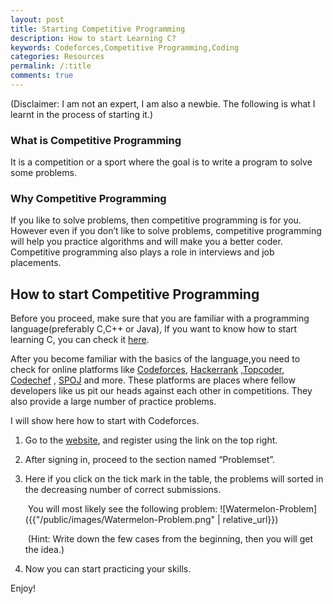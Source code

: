 ```yaml
---
layout: post
title: Starting Competitive Programming
description: How to start Learning C?
keywords: Codeforces,Competitive Programming,Coding
categories: Resources
permalink: /:title
comments: true
---
```

(Disclaimer: I am not an expert, I am also a newbie. The following is what I learnt in the process of starting it.)

### What is Competitive Programming

It is a competition or a sport where the goal is to write a program to solve some problems.

### Why Competitive Programming

If you like to solve problems, then competitive programming is for you. However even if you don’t like to solve problems, competitive programming will help you practice algorithms and will make you a better coder. Competitive programming also plays a role in interviews and job placements.

## How to start Competitive Programming

Before you proceed, make sure that you are familiar with a programming language(preferably C,C++ or Java), If you want to know how to start learning C, you can check it [here](https://kodersdiary.com/Starting-C).

After you become familiar with the basics of the language,you need to check for online platforms like [Codeforces](https://codeforces.com/), [Hackerrank](https://www.hackerrank.com/) ,[Topcoder](https://www.topcoder.com/community/competitive-programming/), [Codechef](https://www.codechef.com/) , [SPOJ](https://www.spoj.com/ ) and more. These platforms are places where fellow developers like us pit our heads against each other in competitions. They also provide a large number of practice problems.

I will show here how to start with Codeforces.

1. Go to the [website](https://codeforces.com/), and register using the link on the top right.

2. After signing in, proceed to the section named “Problemset”.

3. Here if you click on the tick mark in the table, the problems will sorted in the decreasing number of correct submissions.

   ​	You will most likely see the following problem:
   ![Watermelon-Problem]({{"/public/images/Watermelon-Problem.png" | relative_url}})

   ​	(Hint: Write down the few cases from the beginning, then you will get the idea.)

4. Now you can start practicing your skills.

Enjoy!